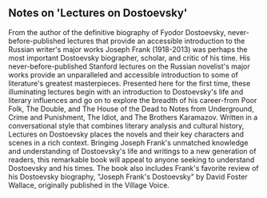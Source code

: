 ## Notes on 'Lectures on Dostoevsky'

From the author of the definitive biography of Fyodor Dostoevsky, never-before-published lectures that provide an accessible introduction to the Russian writer's major works
Joseph Frank (1918-2013) was perhaps the most important Dostoevsky biographer, scholar, and critic of his time. His never-before-published Stanford lectures on the Russian novelist's major works provide an unparalleled and accessible introduction to some of literature's greatest masterpieces. Presented here for the first time, these illuminating lectures begin with an introduction to Dostoevsky's life and literary influences and go on to explore the breadth of his career-from Poor Folk, The Double, and The House of the Dead to Notes from Underground, Crime and Punishment, The Idiot, and The Brothers Karamazov. Written in a conversational style that combines literary analysis and cultural history, Lectures on Dostoevsky places the novels and their key characters and scenes in a rich context. Bringing Joseph Frank's unmatched knowledge and understanding of Dostoevsky's life and writings to a new generation of readers, this remarkable book will appeal to anyone seeking to understand Dostoevsky and his times.
The book also includes Frank's favorite review of his Dostoevsky biography, "Joseph Frank's Dostoevsky" by David Foster Wallace, originally published in the Village Voice.
